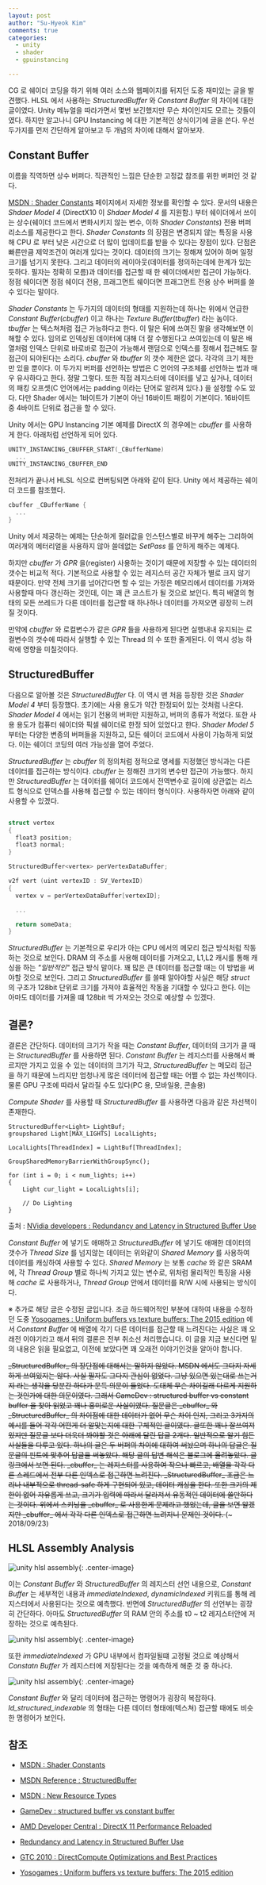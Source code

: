 ```yaml
---
layout: post
author: "Su-Hyeok Kim"
comments: true
categories:
  - unity
  - shader
  - gpuinstancing

---
```


CG 로 쉐이더 코딩을 하기 위해 여러 소스와 웹페이지를 뒤지던 도중 재미있는 글을 발견했다. HLSL 에서 사용하는 _StructuredBuffer_ 와 _Constant Buffer_ 의 차이에 대한 글이였다. Unity 메뉴얼을 따라가면서 몇번 보긴했지만 무슨 차이인지도 모르는 것들이였다. 하지만 알고나니 GPU Instancing 에 대한 기본적인 상식이기에 글을 쓴다. 우선 두가지를 먼저 간단하게 알아보고 두 개념의 차이에 대해서 알아보자.

<!-- more -->

## Constant Buffer

이름을 직역하면 상수 버퍼다. 직관적인 느낌은 단순한 고정값 참조를 위한 버퍼인 것 같다.

[MSDN : Shader Constants](https://msdn.microsoft.com/ko-kr/library/windows/desktop/bb509581%28v=vs.85%29.aspx) 페이지에서 자세한 정보를 확인할 수 있다. 문서의 내용은 _Shdaer Model 4_ (DirectX10 이 _Shdaer Model 4_ 를 지원함.) 부터 쉐이더에서 쓰이는 상수(쉐이더 코드에서 변화시키지 않는 변수, 이하  _Shader Constants_) 전용 버퍼 리소스를 제공한다고 한다. _Shader Constants_ 의 장점은 변경되지 않는 특징을 사용해 CPU 로 부터 낮은 시간으로 더 많이 업데이트를 받을 수 있다는 장점이 있다. 단점은 빠른만큼 제약조건이 여러개 있다는 것이다. 데이터의 크기는 정해져 있어야 하며 일정 크기를 넘기지 못한다. 그리고 데이터의 레이아웃(데이터를 정의하는데에 한계가 있는 듯하다. 필자는 정확히 모름)과 데이터를 접근할 때 한 쉐이더에서만 접근이 가능하다. 정점 쉐이더면 정점 쉐이더 전용, 프래그먼트 쉐이더면 프래그먼트 전용 상수 버퍼를 쓸 수 있다는 말이다.

_Shader Constants_ 는 두가지의 데이터의 형태를 지원하는데 하나는 위에서 언급한 _Constant Buffer_(_cbuffer_) 이고 하나는 _Texture Buffer_(_tbuffer_) 라는 놈이다. _tbuffer_ 는 텍스쳐처럼 접근 가능하다고 한다. 이 말은 뒤에 쓰여진 말을 생각해보면 이해할 수 있다. 임의로 인덱싱된 데이터에 대해 더 잘 수행된다고 쓰여있는데 이 말은 배열처럼 인덱스 단위로 바로바로 접근이 가능해서 랜덤으로 인덱스를 정해서 접근해도 잘 접근이 되야된다는 소리다. _cbuffer_ 와 _tbuffer_ 의 갯수 제한은 없다. 각각의 크기 제한만 있을 뿐이다. 이 두가지 버퍼를 선언하는 방법은 C 언어의 구조체를 선언하는 법과 매우 유사하다고 한다. 정말 그렇다. 또한 직접 레지스터에 데이터를 넣고 싶거나, 데이터의 패킹 오프셋(C 언어에서는 padding 이라는 단어로 알려져 있다.) 을 설정할 수도 있다. 다만 Shader 에서는 1바이트가 기본이 아닌 16바이트 패킹이 기본이다. 16바이트 중 4바이트 단위로 접근을 할 수 있다.

Unity 에서는 GPU Instancing 기본 예제를 DirectX 의 경우에는 _cbuffer_ 를 사용하게 한다. 아래처럼 선언하게 되어 있다.

``` C
UNITY_INSTANCING_CBUFFER_START(_CBufferName)
  ...
UNITY_INSTANCING_CBUFFER_END
```
<!--__ -->
전처리가 끝나서 HLSL 식으로 컨버팅되면 아래와 같이 된다. Unity 에서 제공하는 쉐이더 코드를 참조했다.

``` C
cbuffer _CBufferName {
  ...
}
```

Unity 에서 제공하는 예제는 단순하게 컬러값을 인스턴스별로 바꾸게 해주는 그리하여 여러개의 메터리얼을 사용하지 않아 쓸데없는 _SetPass_ 를 안하게 해주는 예제다.

하지만  _cbuffer_ 가 _GPR_ 을(register) 사용하는 것이기 때문에 저장할 수 있는 데이터의 갯수는 비교적 적다. 기본적으로 사용할 수 있는 레지스터 공간 자체가 별로 크지 않기 때문이다. 만약 전체 크기를 넘어간다면 할 수 있는 가정은 메모리에서 데이터를 가져와 사용할때 마다 갱신하는 것인데, 이는 꽤 큰 코스트가 될 것으로 보인다. 특히 배열의 형태의 모든 쓰레드가 다른 데이터를 접근할 때 하나하나 데이터를 가져오면 굉장히 느려질 것이다.

만약에 _cbuffer_ 와 로컬변수가 같은 _GPR_ 들을 사용하게 된다면 실행내내 유지되는 로컬변수의 갯수에 따라서 실행할 수 있는 Thread 의 수 또한 줄게된다. 이 역시 성능 하락에 영향을 미칠것이다.

## StructuredBuffer

다음으로 알아볼 것은 _StructuredBuffer_ 다. 이 역시 맨 처음 등장한 것은 _Shader Model 4_ 부터 등장했다. 초기에는 사용 용도가 약간 한정되어 있는 것처럼 나온다. _Shader Model 4_ 에서는 읽기 전용의 버퍼만 지원하고, 버퍼의 종류가 적었다. 또한 사용 용도가 컴퓨터 쉐이더와 픽셀 쉐이더로 한정 되어 있었다고 한다. _Shader Model 5_ 부터는 다양한 변종의 버퍼들을 지원하고, 모든 쉐이더 코드에서 사용이 가능하게 되었다. 이는 쉐이더 코딩의 여러 가능성을 열어 주었다.

_StructuredBuffer_ 는 _cbuffer_ 의 정의처럼 정적으로 명세를 지정했던 방식과는 다른 데이터를 접근하는 방식이다. _cbuffer_ 는 정해진 크기의 변수만 접근이 가능했다. 하지만 _StructuredBuffer_ 는 데이터를 쉐이더 코드에서 전역변수로 길이에 상관없는 리스트 형식으로 인덱스를 사용해 접근할 수 있는 데이터 형식이다. 사용하자면 아래와 같이 사용할 수 있겠다.

``` C

struct vertex
{
  float3 position;
  float3 normal;
}

StructuredBuffer<vertex> perVertexDataBuffer;

v2f vert (uint vertexID : SV_VertexID)
{
  vertex v = perVertexDataBuffer[vertexID];

  ...

  return someData;
}

```

_StructuredBuffer_ 는 기본적으로 우리가 아는 CPU 에서의 메모리 접근 방식처럼 작동하는 것으로 보인다. DRAM 의 주소를 사용해 데이터를 가져오고, L1,L2 캐시를 통해 캐싱을 하는 _"일반적인"_ 접근 방식 말이다. 꽤 많은 큰 데이터를 접근할 때는 이 방법을 써야할 것으로 보인다. 그리고 _StructuredBuffer_ 를 쓸때 알아야할 사실은 해당 _struct_ 의 구조가 128bit 단위로 크기를 가져야 효율적인 작동을 기대할 수 있다고 한다. 이는 아마도 데이터를 가져올 떄 128bit 씩 가져오는 것으로 예상할 수 있겠다.

## 결론?

결론은 간단하다. 데이터의 크기가 작을 때는 _Constant Buffer_, 데이터의 크기가 클 때는 _StructuredBuffer_ 를 사용하면 된다. _Constant Buffer_ 는 레지스터를 사용해서 빠르지만 가지고 있을 수 있는 데이터의 크기가 작고, _StructuredBuffer_ 는 메모리 접근을 하기 때문에 느리지만 엄청나게 많은 데이터에 접근할 때는 어쩔 수 없는 차선책이다. 물론 GPU 구조에 따라서 달라질 수도 있다(PC 용, 모바일용, 콘솔용)

_Compute Shader_ 를 사용할 때 _StructuredBuffer_ 를 사용하면 다음과 같은 차선책이 존재한다.

``` HLSL
StructuredBuffer<Light> LightBuf;
groupshared Light[MAX_LIGHTS] LocalLights;

LocalLights[ThreadIndex] = LightBuf[ThreadIndex];

GroupSharedMemoryBarrierWithGroupSync();

for (int i = 0; i < num_lights; i++)
{
    Light cur_light = LocalLights[i];

    // Do Lighting
}
```
출처 : [NVidia developers : Redundancy and Latency in Structured Buffer Use](https://developer.nvidia.com/content/redundancy-and-latency-structured-buffer-use )

_Constant Buffer_ 에 넣기도 애매하고 _StructuredBuffer_ 에 넣기도 애매한 데이터의 갯수가 _Thread Size_ 를 넘지않는 데이터는 위와같이 _Shared Memory_ 를 사용하여 데이터를 캐싱하여 사용할 수 있다. _Shared Memory_ 는 보통 _cache_ 와 같은 SRAM 에, 각 _Thread Group_ 별로 하나씩 가지고 있는 변수로, 위처럼 물리적인 특징을 사용해 _cache_ 로 사용하거나, _Thread Group_ 안에서 데이터를 R/W 시에 사용되는 방식이다.


※ 추가로 해당 글은 수정된 글입니다. 조금 하드웨어적인 부분에 대하여 내용을 수정하던 도중 [Yosogames : Uniform buffers vs texture buffers: The 2015 edition](http://www.yosoygames.com.ar/wp/2015/01/uniform-buffers-vs-texture-buffers-the-2015-edition/) 에서 _Constant Buffer_ 에 배열에 각기 다른 데이터를 접근할 때 느려진다는 사실은 꽤 오래전 이야기라고 해서 뒤의 결론은 전부 취소선 처리했습니다. 이 글을 지금 보신다면 밑의 내용은 읽을 필요없고, 이전에 보았다면 꽤 오래전 이야기인것을 알아야 합니다.


<s>
_StructuredBuffer_ 의 장단점에 대해서는 말하지 않았다. MSDN 에서도 그다지 자세하게 쓰여있지는 않다. 사실 필자도 그다지 관심이 없었다. 그냥 있으면 있는대로 쓰는거지 라는 생각을 당분간 하다가 문득 의문이 들었다. 도대체 무슨 차이길래 다르게 지원하는 것인가에 대한 의문이였다. 그래서 GameDev : structured buffer vs constant buffer 을 찾아 읽었고 꽤나 흥미로운 사실이였다.
</s>

<s>
질문글은 _cbuffer_ 와 _StructuredBuffer_ 의 차이점에 대한 데이터가 없어 무슨 차이 인지, 그리고 3가지의 예시를 들어 각각 어떤게 더 알맞는지에 대한 구체적인 글이였다. 글또한 꽤나 잘쓰여져 있지만 질문글 보다 더욱더 봐야할 것은 아래에 달린 답글 2개다. 일반적으로 알기 힘든 사실들을 다루고 있다. 하나의 글은 두 버퍼의 차이에 대하여 써놨으며 하나의 답글은 질문글의 핀트에 맞추어 답글을 써놓았다. 해당 글의 답변 해석은 블로그에 올려놓았다. 글 링크에서 보면 된다.
</s>

<s>
_cbuffer_ 는 레지스터를 사용하여 작으나 빠르고, 배열을 각각 다른 스레드에서 전부 다른 인덱스로 접근하면 느려진다. _StructuredBuffer_ 조금은 느리나 내부적으로 thread-safe 하게 구현되어 있고, 데이터 캐싱을 한다. 또한 크기의 제한이 없어 자유롭게 쓰고, 크기가 입력에 따라서 달라져서 유동적인 데이터에 쓸만하다는 것이다. 위에서 스키닝을 _cbuffer_ 로 사용한게 문제라고 했었는데, 글을 보면 알겠지만 _cbuffer_ 에서 각각 다른 인덱스로 접근하면 느려지니 문제인 것이다.
</s> (~ 2018/09/23)

## HLSL Assembly Analysis

![unity hlsl assembly](/images/hlsl_assembly_0_cbst.png){: .center-image}

이는 _Constant Buffer_ 와 _StructuredBuffer_ 의 레지스터 선언 내용으로, _Constant Buffer_ 는 세부적인 내용과 _immediateIndexed_, _dynamicIndexed_  키워드를 통해 레지스터에서 사용된다는 것으로 예측했다. 반면에 _StructuredBuffer_ 의 선언부는 굉장히 간단하다. 아마도 _StructuredBuffer_ 의 RAM 안의 주소를 t0 ~ t2 레지스터안에 저장하는 것으로 예측된다.

![unity hlsl assembly](/images/hlsl_assembly_1_cbst.png){: .center-image}

또한 _immediateIndexed_ 가 GPU 내부에서 컴파일될떄 고정될 것으로 예상해서 _Constatn Buffer_ 가 레지스터에 저장된다는 것을 예측하게 해준 것 중 하나다.

![unity hlsl assembly](/images/hlsl_assembly_2_cbst.png){: .center-image}

_Constant Buffer_ 와 달리 데이터에 접근하는 명령어가 굉장히 복잡하다. _ld_structured_indexable_ 의 형태는 다른 데이터 형태에(텍스쳐) 접근할 때에도 비슷한 명령어가 보인다.

## 참조

 - [MSDN : Shader Constants](https://msdn.microsoft.com/ko-kr/library/windows/desktop/bb509581%28v=vs.85%29.aspx)
 - [MSDN Reference : StructuredBuffer](https://msdn.microsoft.com/en-us/library/windows/desktop/ff471514%28v=vs.85%29.aspx)
 - [MSDN : New Resource Types](https://msdn.microsoft.com/en-us/library/windows/desktop/ff476335%28v=vs.85%29.aspx)
 - [GameDev : structured buffer vs constant buffer](https://www.gamedev.net/forums/topic/624529-structured-buffers-vs-constant-buffers/)

 - [AMD Developer Central : DirectX 11 Performance Reloaded](https://developer.amd.com/wordpress/media/2013/04/DX11PerformanceReloaded.ppsx)
 - [Redundancy and Latency in Structured Buffer Use](https://developer.nvidia.com/content/redundancy-and-latency-structured-buffer-use )
 - [GTC 2010 : DirectCompute Optimizations and Best Practices](http://on-demand.gputechconf.com/gtc/2010/presentations/S12312-DirectCompute-Pre-Conference-Tutorial.pdf)
 - [Yosogames : Uniform buffers vs texture buffers: The 2015 edition](http://www.yosoygames.com.ar/wp/2015/01/uniform-buffers-vs-texture-buffers-the-2015-edition/)
